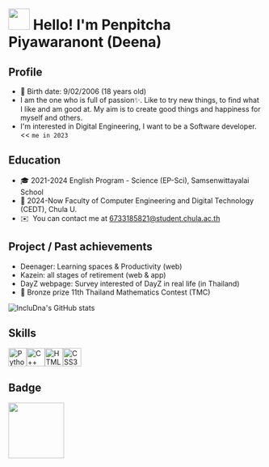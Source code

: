 <img src="https://media.giphy.com/media/hvRJCLFzcasrR4ia7z/giphy.gif" width="42"> Hello! I'm Penpitcha Piyawaranont (Deena)
================================================================================================================================

Profile
-------

*   🎂  Birth date: 9/02/2006 (18 years old)
* I am the one who is full of passion✨. Like to try new things, to find what I like and am good at.
  My aim is to create good things and happiness for myself and others.
* I'm interested in Digital Engineering, I want to be a Software developer. << `me in 2023`

Education
-------
*   🎓  2021-2024 English Program - Science (EP-Sci), Samsenwittayalai School
*   📍  2024-Now Faculty of Computer Engineering and Digital Technology (CEDT), Chula U.
*   ✉️  You can contact me at [6733185821@student.chula.ac.th](mailto:6733185821@student.chula.ac.th)

Project / Past achievements
-------

*   Deenager: Learning spaces & Productivity (web)
*   Kazein: all stages of retirement (web & app)
*   DayZ webpage: Survey interested of DayZ in real life (in Thailand)
*   🥉 Bronze prize 11th Thailand Mathematics Contest (TMC)
  

![IncluDna's GitHub stats](https://github-readme-stats.vercel.app/api?username=incluDna&show_icons=true&theme=radical)

Skills
-------
<p align="left">
<a href="https://www.python.org/" target="_blank" rel="noreferrer"><img src="https://raw.githubusercontent.com/danielcranney/readme-generator/main/public/icons/skills/python-colored.svg" width="36" height="36" alt="Python" /></a><a href="https://docs.microsoft.com/en-us/cpp/?view=msvc-170" target="_blank" rel="noreferrer"><img src="https://raw.githubusercontent.com/danielcranney/readme-generator/main/public/icons/skills/cplusplus-colored.svg" width="36" height="36" alt="C++" /></a><a href="https://developer.mozilla.org/en-US/docs/Glossary/HTML5" target="_blank" rel="noreferrer"><img src="https://raw.githubusercontent.com/danielcranney/readme-generator/main/public/icons/skills/html5-colored.svg" width="36" height="36" alt="HTML5" /></a><a href="https://www.w3.org/TR/CSS/#css" target="_blank" rel="noreferrer"><img src="https://raw.githubusercontent.com/danielcranney/readme-generator/main/public/icons/skills/css3-colored.svg" width="36" height="36" alt="CSS3" /></a> 
</p>

Badge
------
<img src="https://github.com/user-attachments/assets/d50e8597-9432-49ec-be48-f66d19bedb22" height="110" width="110"/></a>


